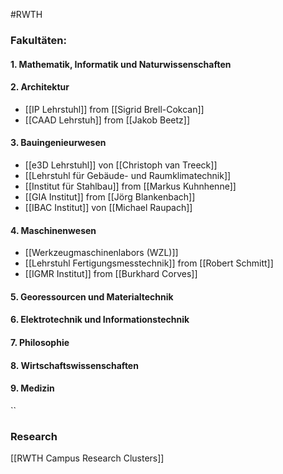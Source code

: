 #RWTH

### Fakultäten:
#### 1. Mathematik, Informatik und Naturwissenschaften 

#### 2. Architektur 
- [[IP Lehrstuhl]] from [[Sigrid Brell-Cokcan]]
- [[CAAD Lehrstuh]] from [[Jakob Beetz]]

#### 3. Bauingenieurwesen 
- [[e3D Lehrstuhl]] von [[Christoph van Treeck]]
-  [[Lehrstuhl für Gebäude- und Raumklimatechnik]]
-  [[Institut für Stahlbau]] from [[Markus Kuhnhenne]]
- [[GIA Institut]] from [[Jörg Blankenbach]]
- [[IBAC Institut]] von [[Michael Raupach]]

#### 4. Maschinenwesen 
- [[Werkzeugmaschinenlabors (WZL)]]
- [[Lehrstuhl Fertigungsmesstechnik]] from [[Robert Schmitt]]
- [[IGMR Institut]] from [[Burkhard Corves]]

#### 5. Georessourcen und Materialtechnik 
#### 6. Elektrotechnik und Informationstechnik 
#### 7. Philosophie 
#### 8. Wirtschaftswissenschaften 
#### 9. Medizin 
``

### Research
[[RWTH Campus Research Clusters]]